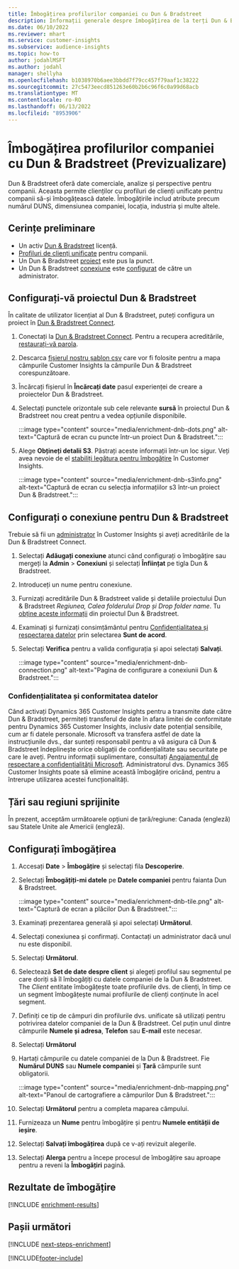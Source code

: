 ```yaml
---
title: Îmbogățirea profilurilor companiei cu Dun & Bradstreet
description: Informații generale despre îmbogățirea de la terți Dun & Bradstreet.
ms.date: 06/10/2022
ms.reviewer: mhart
ms.service: customer-insights
ms.subservice: audience-insights
ms.topic: how-to
author: jodahlMSFT
ms.author: jodahl
manager: shellyha
ms.openlocfilehash: b1038970b6aee3bbdd7f79cc457f79aaf1c38222
ms.sourcegitcommit: 27c5473eecd851263e60b2b6c96f6c0a99d68acb
ms.translationtype: MT
ms.contentlocale: ro-RO
ms.lasthandoff: 06/13/2022
ms.locfileid: "8953906"
---
```

# <a name="enrichment-of-company-profiles-with-dun--bradstreet-preview"></a>Îmbogățirea profilurilor companiei cu Dun & Bradstreet (Previzualizare)

Dun & Bradstreet oferă date comerciale, analize și perspective pentru companii. Aceasta permite clienților cu profiluri de clienți unificate pentru companii să-și îmbogățească datele. Îmbogățirile includ atribute precum numărul DUNS, dimensiunea companiei, locația, industria și multe altele.

## <a name="prerequisites"></a>Cerințe preliminare

- Un activ [Dun & Bradstreet](https://www.dnb.com/marketing/media/give-your-data-a-boost.html?source=microsoft_audience_insights) licență.
- [Profiluri de clienți unificate](customer-profiles.md) pentru companii.
- Un Dun & Bradstreet [proiect](#set-up-your-dun--bradstreet-project) este pus la punct.
- Un Dun & Bradstreet [conexiune](connections.md) este [configurat](#configure-a-connection-for-dun--bradstreet) de către un administrator.

## <a name="set-up-your-dun--bradstreet-project"></a>Configurați-vă proiectul Dun & Bradstreet

În calitate de utilizator licențiat al Dun & Bradstreet, puteți configura un proiect în [Dun & Bradstreet Connect](https://connect.dnb.com?lead_source=microsoft_audienceinsights).

1. Conectați la [Dun & Bradstreet Connect](https://connect.dnb.com?lead_source=microsoft_audienceinsights). Pentru a recupera acreditările, [restaurați-vă parola](https://sso.dnb.com/signin/forgot-password?lead_source=microsoft_audienceinsights).

1. Descarca [fișierul nostru șablon csv](https://c360devenrichment.blob.core.windows.net/mapping/DnBCIdatamapping.csv) care vor fi folosite pentru a mapa câmpurile Customer Insights la câmpurile Dun & Bradstreet corespunzătoare.

1. Încărcați fișierul în **Încărcați date** pasul experienței de creare a proiectelor Dun & Bradstreet.

1. Selectați punctele orizontale sub cele relevante **sursă** în proiectul Dun & Bradstreet nou creat pentru a vedea opțiunile disponibile.

   :::image type="content" source="media/enrichment-dnb-dots.png" alt-text="Captură de ecran cu puncte într-un proiect Dun & Bradstreet.":::

1. Alege **Obțineți detalii S3**. Păstrați aceste informații într-un loc sigur. Veți avea nevoie de el [stabiliți legătura pentru îmbogățire](#configure-a-connection-for-dun--bradstreet) în Customer Insights.

   :::image type="content" source="media/enrichment-dnb-s3info.png" alt-text="Captură de ecran cu selecția informațiilor s3 într-un proiect Dun & Bradstreet.":::

## <a name="configure-a-connection-for-dun--bradstreet"></a>Configurați o conexiune pentru Dun & Bradstreet

Trebuie să fii un [administrator](permissions.md#admin) în Customer Insights și aveți acreditările de la Dun & Bradstreet Connect.

1. Selectați **Adăugați conexiune** atunci când configurați o îmbogățire sau mergeți la **Admin** > **Conexiuni** și selectați **Înființat** pe tigla Dun & Bradstreet.

1. Introduceți un nume pentru conexiune.

1. Furnizați acreditările Dun & Bradstreet valide și detaliile proiectului Dun & Bradstreet *Regiunea, Calea folderului Drop și Drop folder name*. Tu [obține aceste informații](#set-up-your-dun--bradstreet-project) din proiectul Dun & Bradstreet.

1. Examinați și furnizați consimțământul pentru [Confidențialitatea și respectarea datelor](#data-privacy-and-compliance) prin selectarea **Sunt de acord**.

1. Selectați **Verifica** pentru a valida configurația și apoi selectați **Salvați**.

   :::image type="content" source="media/enrichment-dnb-connection.png" alt-text="Pagina de configurare a conexiunii Dun & Bradstreet.":::

### <a name="data-privacy-and-compliance"></a>Confidențialitatea și conformitatea datelor

Când activați Dynamics 365 Customer Insights pentru a transmite date către Dun & Bradstreet, permiteți transferul de date în afara limitei de conformitate pentru Dynamics 365 Customer Insights, inclusiv date potențial sensibile, cum ar fi datele personale. Microsoft va transfera astfel de date la instrucțiunile dvs., dar sunteți responsabil pentru a vă asigura că Dun & Bradstreet îndeplinește orice obligații de confidențialitate sau securitate pe care le aveți. Pentru informații suplimentare, consultați [Angajamentul de respectare a confidențialității Microsoft](https://go.microsoft.com/fwlink/?linkid=396732).
Administratorul dvs. Dynamics 365 Customer Insights poate să elimine această îmbogățire oricând, pentru a întrerupe utilizarea acestei funcționalități.

## <a name="supported-countries-or-regions"></a>Țări sau regiuni sprijinite

În prezent, acceptăm următoarele opțiuni de țară/regiune: Canada (engleză) sau Statele Unite ale Americii (engleză).

## <a name="configure-the-enrichment"></a>Configurați îmbogățirea

1. Accesați **Date** > **Îmbogățire** și selectați fila **Descoperire**.

1. Selectați **Îmbogățiți-mi datele** pe **Datele companiei** pentru faianta Dun & Bradstreet.

   :::image type="content" source="media/enrichment-dnb-tile.png" alt-text="Captură de ecran a plăcilor Dun & Bradstreet.":::

1. Examinați prezentarea generală și apoi selectați **Următorul**.

1. Selectați conexiunea și confirmați. Contactați un administrator dacă unul nu este disponibil.

1. Selectați **Următorul**.

1. Selectează **Set de date despre client** și alegeți profilul sau segmentul pe care doriți să îl îmbogățiți cu datele companiei de la Dun & Bradstreet. The *Client* entitate îmbogățește toate profilurile dvs. de clienți, în timp ce un segment îmbogățește numai profilurile de clienți conținute în acel segment.

1. Definiți ce tip de câmpuri din profilurile dvs. unificate să utilizați pentru potrivirea datelor companiei de la Dun & Bradstreet. Cel puțin unul dintre câmpurile **Numele și adresa**, **Telefon** sau **E-mail** este necesar.

1. Selectați **Următorul**

1. Hartați câmpurile cu datele companiei de la Dun & Bradstreet. Fie **Numărul DUNS** sau **Numele companiei** și **Țară** câmpurile sunt obligatorii.

      :::image type="content" source="media/enrichment-dnb-mapping.png" alt-text="Panoul de cartografiere a câmpurilor Dun & Bradstreet.":::

1. Selectați **Următorul** pentru a completa maparea câmpului.

1. Furnizeaza un **Nume** pentru îmbogățire și pentru **Numele entității de ieșire**.

1. Selectați **Salvați îmbogățirea** după ce v-ați revizuit alegerile.

1. Selectați **Alerga** pentru a începe procesul de îmbogățire sau aproape pentru a reveni la **Îmbogățiri** pagină.

## <a name="enrichment-results"></a>Rezultate de îmbogățire

[!INCLUDE [enrichment-results](includes/enrichment-results.md)]

## <a name="next-steps"></a>Pașii următori

[!INCLUDE [next-steps-enrichment](includes/next-steps-enrichment.md)]

[!INCLUDE[footer-include](includes/footer-banner.md)]
